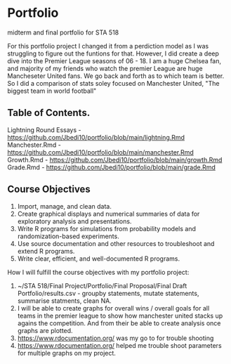 # Portfolio
midterm and final portfolio for STA 518

For this portfolio project I changed it from a perdiction model as I was struggling to figure out the funtions for that. However, I did create a deep dive into the Premier League seasons of 06 - 18. I am a huge Chelsea fan, and majority of my friends who watch the premier League are huge Mancheseter United fans. We go back and forth as to which team is better. So I did a comparison of stats soley focused on Manchester United, "The biggest team in world football"

## Table of Contents.
Lightning Round Essays - https://github.com/Jbedi10/portfolio/blob/main/lightning.Rmd
Manchester.Rmd - https://github.com/Jbedi10/portfolio/blob/main/manchester.Rmd
Growth.Rmd - https://github.com/Jbedi10/portfolio/blob/main/growth.Rmd
Grade.Rmd - https://github.com/Jbedi10/portfolio/blob/main/grade.Rmd


## Course Objectives
1. Import, manage, and clean data.
2. Create graphical displays and numerical summaries of data for exploratory analysis and presentations.
3. Write R programs for simulations from probability models and randomization-based experiments.
4. Use source documentation and other resources to troubleshoot and extend R programs.
5. Write clear, efficient, and well-documented R programs.

How I will fulfill the course objectives with my portfolio project:
1. ~/STA 518/Final Project/Portfolio/Final Proposal/Final Draft Portfolio/results.csv - groupby statements, mutate statements, summarise statments, clean NA.
2. I will be able to create graphs for overall wins / overall goals for all teams in the premier league to show how manchester united stacks up agains the competition. And from their be able to create analysis once graphs are plotted. 
3. https://www.rdocumentation.org/ was my go to for trouble shooting 
4. https://www.rdocumentation.org/ helped me trouble shoot parameters for multiple graphs on my project. 




